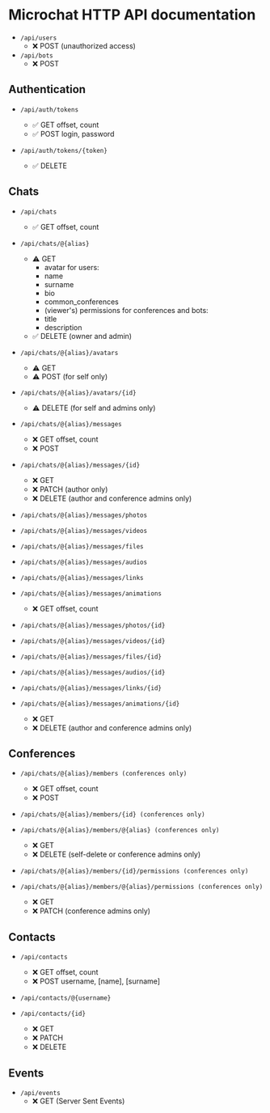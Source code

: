 # Microchat HTTP API documentation

- `/api/users`
  - ❌ POST (unauthorized access)
- `/api/bots`
  - ❌ POST

## Authentication

- `/api/auth/tokens`
  - ✅ GET offset, count
  - ✅ POST login, password

- `/api/auth/tokens/{token}`
  - ✅ DELETE

## Chats

- `/api/chats`
  - ✅ GET offset, count

- `/api/chats/@{alias}`
  - ⚠️ GET
    - avatar
    for users:
    - name
    - surname
    - bio
    - common_conferences
    - (viewer's) permissions
    for conferences and bots:
    - title
    - description
  - ✅ DELETE (owner and admin)

- `/api/chats/@{alias}/avatars`
  - ⚠️ GET
  - ⚠️ POST (for self only)

- `/api/chats/@{alias}/avatars/{id}`
  - ⚠️ DELETE (for self and admins only)

- `/api/chats/@{alias}/messages`
  - ❌ GET offset, count
  - ❌ POST

- `/api/chats/@{alias}/messages/{id}`
  - ❌ GET
  - ❌ PATCH (author only)
  - ❌ DELETE (author and conference admins only)

- `/api/chats/@{alias}/messages/photos`
- `/api/chats/@{alias}/messages/videos`
- `/api/chats/@{alias}/messages/files`
- `/api/chats/@{alias}/messages/audios`
- `/api/chats/@{alias}/messages/links`
- `/api/chats/@{alias}/messages/animations`
  - ❌ GET offset, count

- `/api/chats/@{alias}/messages/photos/{id}`
- `/api/chats/@{alias}/messages/videos/{id}`
- `/api/chats/@{alias}/messages/files/{id}`
- `/api/chats/@{alias}/messages/audios/{id}`
- `/api/chats/@{alias}/messages/links/{id}`
- `/api/chats/@{alias}/messages/animations/{id}`
  - ❌ GET
  - ❌ DELETE (author and conference admins only)

## Conferences

- `/api/chats/@{alias}/members (conferences only)`
  - ❌ GET offset, count
  - ❌ POST

- `/api/chats/@{alias}/members/{id} (conferences only)`
- `/api/chats/@{alias}/members/@{alias} (conferences only)`
  - ❌ GET
  - ❌ DELETE (self-delete or conference admins only)

- `/api/chats/@{alias}/members/{id}/permissions (conferences only)`
- `/api/chats/@{alias}/members/@{alias}/permissions (conferences only)`
  - ❌ GET
  - ❌ PATCH (conference admins only)

## Contacts

- `/api/contacts`
  - ❌ GET offset, count
  - ❌ POST username, [name], [surname]

- `/api/contacts/@{username}`
- `/api/contacts/{id}`
  - ❌ GET
  - ❌ PATCH
  - ❌ DELETE

## Events

- `/api/events`
  - ❌ GET (Server Sent Events)
